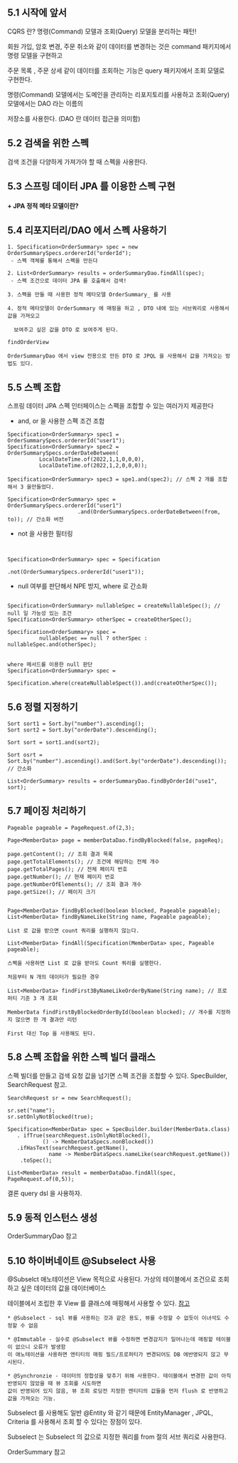 ## 5.1 시작에 앞서

CQRS 란? 명령(Command) 모델과 조회(Query) 모델을 분리하는 패턴!

회원 가입, 암호 변경, 주문 취소와 같이 데이터를 변경하는 것은 command 패키지에서 명령 모델을 구현하고 

주문 목록 , 주문 상세 같이 데이터를 조회하는 기능은 query 패키지에서 조회 모델로 구현한다. 

명령(Command) 모델에서는 도메인을 관리하는 리포지토리를 사용하고 조회(Query) 모델에서는 DAO 라는 이름의 

저장소를 사용한다. (DAO 란 데이터 접근을 의미함)

## 5.2 검색을 위한 스펙

검색 조건을 다양하게 가져가야 할 때 스펙을 사용한다.

## 5.3 스프링 데이터 JPA 를 이용한 스펙 구현

#### + JPA 정적 메타 모델이란?


## 5.4 리포지터리/DAO 에서 스펙 사용하기

```
1. Specification<OrderSummary> spec = new OrderSummarySpecs.ordererId("orderId");
 - 스펙 객체를 통해서 스펙을 만든다

2. List<OrderSummary> results = orderSummaryDao.findAll(spec);
 - 스펙 조건으로 데이터 JPA 를 호출해서 검색!

3. 스펙을 만들 때 사용한 정적 메타모델 OrderSummary_ 를 사용

4. 정적 메타모델이 OrderSummary 에 매핑을 하고 , DTO 내에 있는 서브쿼리로 사용해서 값을 가져오고

  보여주고 싶은 값을 DTO 로 보여주게 된다.
```

```
findOrderView 

OrderSummaryDao 에서 view 전용으로 만든 DTO 로 JPQL 을 사용해서 값을 가져오는 방법도 있다.

```

## 5.5 스펙 조합 

스프링 데이터 JPA 스펙 인터페이스는 스펙을 조합할 수 있는 여러가지 제공한다

* and, or 을 사용한 스펙 조건 조합

```
Specification<OrderSummary> spec1 = OrderSummarySpecs.ordererId("user1");
Specification<OrderSummary> spec2 = OrderSummarySpecs.orderDateBetween(
          LocalDateTime.of(2022,1,1,0,0,0),
          LocalDateTime.of(2022,1,2,0,0,0));
          
Specification<OrderSummary> spec3 = spe1.and(spec2); // 스펙 2 개를 조합해서 3 을만들었다.

Specification<OrderSummary> spec = OrderSummarySpecs.ordererId("user1")
                      .and(OrderSummarySpecs.orderDateBetween(from, to)); // 간소화 버전
```

* not 을 사용한 필터링
```


Specification<OrderSummary> spec = Specification
                                   .not(OrderSummarySpecs.ordererId("user1"));
```

* null 여부를 판단해서 NPE 방지, where 로 간소화
```

Specification<OrderSummary> nullableSpec = createNullableSpec(); // null 일 가능성 있는 조건
Specification<OrderSummary> otherSpec = createOtherSpec();

Specification<OrderSummary> spec = 
          nullableSpec == null ? otherSpec : nullableSpec.and(otherSpec);


where 메서드를 이용한 null 판단
Specification<OrderSummary> spec =
            Specification.where(createNullableSpect()).and(createOtherSpec());
```

## 5.6 정렬 지정하기

```
Sort sort1 = Sort.by("number").ascending();
Sort sort2 = Sort.by("orderDate").descending();

Sort sort = sort1.and(sort2);

Sort osrt = Sort.by("number").ascending().and(Sort.by("orderDate").descending()); // 간소화

List<OrderSummary> results = orderSummaryDao.findByOrderId("use1", sort);

```

## 5.7 페이징 처리하기

```
Pageable pageable = PageRequest.of(2,3);

Page<MemberData> page = memberDataDao.findByBlocked(false, pageReq);

page.getContent(); // 조회 결과 목록
page.getTotalElements(); // 조건에 해당하는 전체 개수
page.getTotalPages(); // 전체 페이지 번호
page.getNumber(); // 현재 페이지 번호
page.getNumberOfElements(); // 조회 결과 개수
page.getSize(); // 페이지 크기 

```
```

Page<MemberData> findByBlocked(boolean blocked, Pageable pageable); 
List<MemberData> findByNameLike(String name, Pageable pageable);

List 로 값을 받으면 count 쿼리를 실행하지 않는다.

List<MemberData> findAll(Specification(MemberData> spec, Pageable pageable);

스펙을 사용하면 List 로 값을 받아도 Count 쿼리를 실행한다.

```

```
처음부터 N 개의 데이터가 필요한 경우

List<MemberData> findFirst3ByNameLikeOrderByName(String name); // 프로 퍼티 기준 3 개 조회

MemberData findFirstByBlockedOrderById(boolean blocked); // 개수를 지정하지 않으면 한 개 결과만 리턴

First 대신 Top 을 사용해도 된다.
```

## 5.8 스펙 조합을 위한 스펙 빌더 클래스

스펙 빌더를 만들고 검색 요청 값을 넘기면 스펙 조건을 조합할 수 있다.  SpecBuilder, SearchRequest 참고. 

```
SearchRequest sr = new SearchRequest();

sr.set("name");
sr.setOnlyNotBlocked(true);

Specification<MemberData> spec = SpecBuilder.builder(MemberData.class)
   . ifTrue(searchRequest.isOnlyNotBlocked(), 
           () -> MemberDataSpecs.nonBlocked())
   .ifHasText(searchRequest.getName(),
             name -> MemberDataSpecs.nameLike(searchRequest.getName())
    .toSpec();         

List<MemberData> result = memberDataDao.findAll(spec, PageRequest.of(0,5)); 
```

결론 query dsl 을 사용하자.

## 5.9 동적 인스턴스 생성

OrderSummaryDao 참고

## 5.10 하이버네이트 @Subselect 사용

@Subselct 애노테이션은 View 목적으로 사용된다. 가상의 테이블에서 조건으로 조회하고 싶은 데이터의 값을 데이터베이스

테이블에서 조립한 후 View 를 클래스에 매핑해서 사용할 수 있다. [참고](https://velog.io/@sierra9707/TIP-View-%EB%AA%A9%EC%A0%81%EC%9D%98-Entity-%EA%B0%9D%EC%B2%B4%EB%A5%BC-%EB%A7%8C%EB%93%9C%EB%8A%94-%EB%B2%95)

```
* @Subselect - sql 뷰를 사용하는 것과 같은 용도, 뷰를 수정할 수 없듯이 이녀석도 수정할 수 없음 

* @Immutable - 실수로 @Subselect 뷰를 수정하면 변경감지가 일어나는데 매핑할 테이블이 없으니 오류가 발생함 
이 애노테이션을 사용하면 엔티티의 매핑 필드/프로퍼티가 변경되어도 DB 에반영되지 않고 무시된다.
    
* @Synchronzie - 데이터의 정합성을 맞추기 위해 사용한다. 테이블에서 변경한 값이 아직 반영되지 않았을 때 뷰 조회를 시도하면 
값이 반영되어 있지 않음, 뷰 조회 로딩전 지정한 엔티티의 값들을 먼저 flush 로 반영하고 값을 가져오는 기능.
```    
Subselect 를 사용해도 일반 @Entity 와 같기 때문에 EntityManager , JPQL, Criteria 를 사용해서 조회 할 수 있다는 장점이 있다.

Subselect 는 Subselect 의 값으로 지정한 쿼리를 from 절의 서브 쿼리로 사용한다.

OrderSummary 참고
